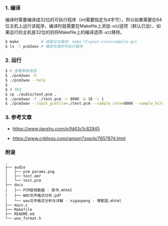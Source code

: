 
### 1. 编译

编译时需要编译成32位的可执行程序（int需要指定为4字节），所以如果需要在64位主机上运行该程序，编译时就需要在Makefile上添加`-m32`选项（默认已加），如果运行的主机是32位的则将Makefile上的编译选项`-m32`移除。

```bash
$ make  		# 或者交叉编译: make CC=your-crosscompile-gcc
$ ls -l pcm2wav # 编译生成的可执行程序
```

### 2. 运行

```bash
$ # 查看帮助信息
$ ./pcm2wav -h
$ ./pcm2wav --help
$ 
$ # 转化
$ cp ./audio/test.pcm .
$ ./pcm2wav -f ./test.pcm -r 8000 -b 16 -c 1
$ ./pcm2wav --input_pcmfile=./test.pcm --sample_rate=8000 --sample_bits=16 --channels=1  
```

### 3. 参考文章

 - https://www.jianshu.com/p/fd43c1c82945

 - https://www.cnblogs.com/ranson7zop/p/7657874.html

### 附录

```
.
├── audio
│   ├── pcm params.png
│   ├── test.amr
│   └── test.pcm
├── docs
│   ├── PCM音频数据 - 简书.mhtml
│   ├── WAV文件格式分析.pdf
│   └── wav文件格式分析与详解 - nigaopeng - 博客园.mhtml
├── main.c
├── Makefile
├── README.md
└── wav_format.h
```

